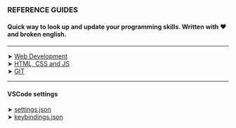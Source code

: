 ###  REFERENCE GUIDES

#### Quick way to look up and update your programming skills. Written with ❤️ and broken english. 
  
---

➤ [Web Development](https://gist.github.com/2fbb850fd4ad3adae20096c75bb9a333.git)<br>
➤ [HTML, CSS and JS](https://gist.github.com/23a04c0b6bcf766fb073e3f1e2d80f0f.git)<br>
➤ [GIT](https://gist.github.com/a473b6bdbf83245b20b714049868fa6a.git)<br>
  
---
  
#### VSCode settings  
➤ [settings.json](https://github.com/CMQNordic/Reference-guides-and-setings/blob/main/vscode-settings/settings.json)<br>
➤ [keybindings.json](https://github.com/CMQNordic/Reference-guides-and-setings/blob/main/vscode-settings/keybindings.json)<br>